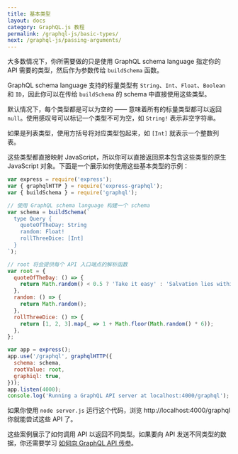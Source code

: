 ```yaml
---
title: 基本类型
layout: docs
category: GraphQL.js 教程
permalink: /graphql-js/basic-types/
next: /graphql-js/passing-arguments/
---
```


大多数情况下，你所需要做的只是使用 GraphQL schema language 指定你的 API 需要的类型，然后作为参数传给 `buildSchema` 函数。

GraphQL schema language 支持的标量类型有 `String`、`Int`、`Float`、`Boolean` 和 `ID`，因此你可以在传给 `buildSchema` 的 schema 中直接使用这些类型。

默认情况下，每个类型都是可以为空的 —— 意味着所有的标量类型都可以返回 `null`。使用感叹号可以标记一个类型不可为空，如 `String!` 表示非空字符串。

如果是列表类型，使用方括号将对应类型包起来，如 `[Int]` 就表示一个整数列表。

这些类型都直接映射 JavaScript，所以你可以直接返回原本包含这些类型的原生 JavaScript 对象。下面是一个展示如何使用这些基本类型的示例：

```javascript
var express = require('express');
var { graphqlHTTP } = require('express-graphql');
var { buildSchema } = require('graphql');

// 使用 GraphQL schema language 构建一个 schema
var schema = buildSchema(`
  type Query {
    quoteOfTheDay: String
    random: Float!
    rollThreeDice: [Int]
  }
`);

// root 将会提供每个 API 入口端点的解析函数
var root = {
  quoteOfTheDay: () => {
    return Math.random() < 0.5 ? 'Take it easy' : 'Salvation lies within';
  },
  random: () => {
    return Math.random();
  },
  rollThreeDice: () => {
    return [1, 2, 3].map(_ => 1 + Math.floor(Math.random() * 6));
  },
};

var app = express();
app.use('/graphql', graphqlHTTP({
  schema: schema,
  rootValue: root,
  graphiql: true,
}));
app.listen(4000);
console.log('Running a GraphQL API server at localhost:4000/graphql');
```

如果你使用 `node server.js` 运行这个代码，浏览 http://localhost:4000/graphql 你就能尝试这些 API 了。

这些案例展示了如何调用 API 以返回不同类型。如果要向 API 发送不同类型的数据，你还需要学习 [如何向 GraphQL API 传参](/graphql-js/passing-arguments/)。
